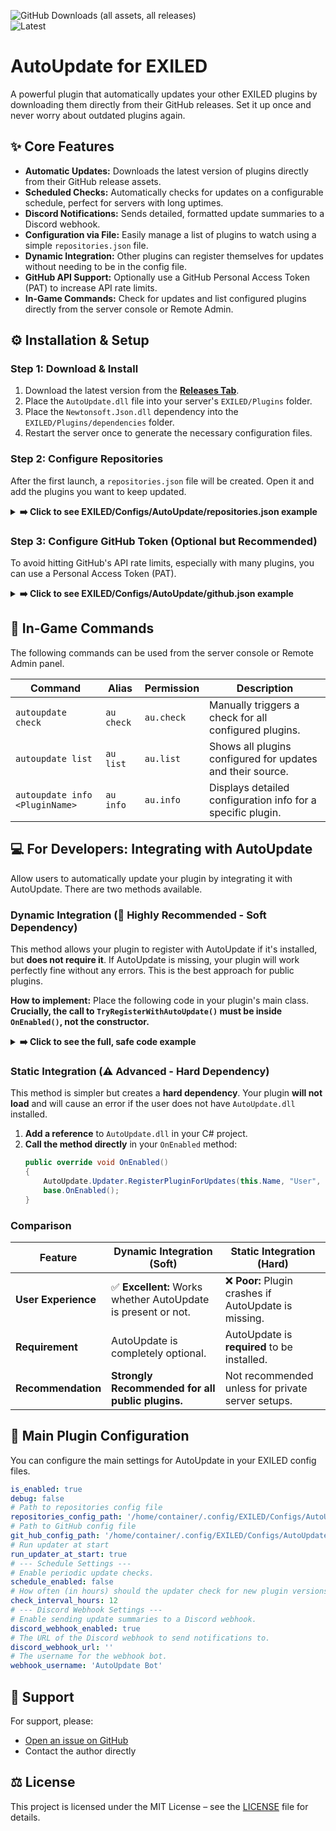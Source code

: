 ![GitHub Downloads (all assets, all releases)](https://img.shields.io/github/downloads/DiabeloDev/AutoUpdate/total?style=for-the-badge) <br>
![Latest](https://img.shields.io/github/v/release/DiabeloDev/AutoUpdate?style=for-the-badge&label=Latest%20Release&color=%23D91656) <br>

# AutoUpdate for EXILED

A powerful plugin that automatically updates your other EXILED plugins by downloading them directly from their GitHub releases. Set it up once and never worry about outdated plugins again.

## ✨ Core Features

-   **Automatic Updates:** Downloads the latest version of plugins directly from their GitHub release assets.
-   **Scheduled Checks:** Automatically checks for updates on a configurable schedule, perfect for servers with long uptimes.
-   **Discord Notifications:** Sends detailed, formatted update summaries to a Discord webhook.
-   **Configuration via File:** Easily manage a list of plugins to watch using a simple `repositories.json` file.
-   **Dynamic Integration:** Other plugins can register themselves for updates without needing to be in the config file.
-   **GitHub API Support:** Optionally use a GitHub Personal Access Token (PAT) to increase API rate limits.
-   **In-Game Commands:** Check for updates and list configured plugins directly from the server console or Remote Admin.

## ⚙️ Installation & Setup

### Step 1: Download & Install
1.  Download the latest version from the [**Releases Tab**](https://github.com/DiabeloDev/AutoUpdate/releases/latest).
2.  Place the `AutoUpdate.dll` file into your server's `EXILED/Plugins` folder.
3.  Place the `Newtonsoft.Json.dll` dependency into the `EXILED/Plugins/dependencies` folder.
4.  Restart the server once to generate the necessary configuration files.

### Step 2: Configure Repositories
After the first launch, a `repositories.json` file will be created. Open it and add the plugins you want to keep updated.

<details>
<summary><b>➡️ Click to see EXILED/Configs/AutoUpdate/repositories.json example</b></summary>

```json
{
  "SCPStats": {
    "user": "PintTheDragon",
    "repository": "SCPStats"
  },
  "ExamplePluginWithSpecificFile": {
    "user": "YourUser",
    "repository": "YourRepo",
    "fileName": "ExamplePlugin-Exiled.dll"
  },
  "AnotherPlugin": {
    "user": "AnotherDev",
    "repository": "AnotherRepo"
  }
}
```
- **`user`**: The GitHub username or organization.
- **`repository`**: The name of the repository.
- **`fileName`** (Optional): The specific `.dll` file to download from the release. If omitted, the first `.dll` found will be used.
</details>

### Step 3: Configure GitHub Token (Optional but Recommended)
To avoid hitting GitHub's API rate limits, especially with many plugins, you can use a Personal Access Token (PAT).

<details>
<summary><b>➡️ Click to see EXILED/Configs/AutoUpdate/github.json example</b></summary>

```json
{
  "enabled": true,
  "token": "Your-GitHub-PAT-Here"
}
```
1.  [Generate a new PAT](https://github.com/settings/tokens) with no special scopes (public repository access is sufficient).
2.  Paste the token into the `token` field and set `enabled` to `true`.
</details>

## 🚀 In-Game Commands

The following commands can be used from the server console or Remote Admin panel.

| Command             | Alias | Permission | Description                                           |
| ------------------- | ----- | ---------- | ----------------------------------------------------- |
| `autoupdate check`  | `au check` | `au.check` | Manually triggers a check for all configured plugins. |
| `autoupdate list`   | `au list`  | `au.list`  | Shows all plugins configured for updates and their source. |
| `autoupdate info <PluginName>` | `au info`  | `au.info`  | Displays detailed configuration info for a specific plugin. |


## 💻 For Developers: Integrating with AutoUpdate

Allow users to automatically update your plugin by integrating it with AutoUpdate. There are two methods available.

### Dynamic Integration (🚀 Highly Recommended - Soft Dependency)
This method allows your plugin to register with AutoUpdate if it's installed, but **does not require it**. If AutoUpdate is missing, your plugin will work perfectly fine without any errors. This is the best approach for public plugins.

**How to implement:** Place the following code in your plugin's main class. **Crucially, the call to `TryRegisterWithAutoUpdate()` must be inside `OnEnabled()`, not the constructor.**

<details>
<summary><b>➡️ Click to see the full, safe code example</b></summary>

```csharp
using Exiled.API.Features;
using System;
using System.Reflection;

public class YourPlugin : Plugin<Config>
{
    // ... your properties like Name, Author, Version

    public override void OnEnabled()
    {
        // Place the call here, after other initializations.
        TryRegisterWithAutoUpdate();

        base.OnEnabled();
    }

    /// <summary>
    /// A safe method to integrate with AutoUpdate.
    /// It checks for the plugin's existence at every step to prevent errors.
    /// </summary>
    private void TryRegisterWithAutoUpdate()
    {
        try
        {
            // First, check if the AutoUpdate plugin is loaded by EXILED.
            if (Exiled.Loader.Loader.GetPlugin("AutoUpdate") == null)
            {
                Log.Debug("AutoUpdate plugin not found. Skipping integration.");
                return;
            }

            // Next, get the Type of the 'Updater' class. This will be null if it's not found.
            Type updaterType = Type.GetType("AutoUpdate.Updater, AutoUpdate");
            if (updaterType == null)
            {
                Log.Warn("AutoUpdate plugin was found, but its 'Updater' class could not be loaded.");
                return;
            }

            // Now, get the registration method from the Updater class.
            MethodInfo registerMethod = updaterType.GetMethod("RegisterPluginForUpdates", BindingFlags.Public | BindingFlags.Static);
            if (registerMethod == null)
            {
                Log.Warn("Found AutoUpdate's 'Updater' class, but the 'RegisterPluginForUpdates' method is missing.");
                return;
            }
            
            // If all checks passed, prepare the parameters and invoke the method.
            object[] parameters = new object[]
            {
                Name,                  // Your plugin's name
                "YourGitHubUsername",       // Your GitHub username or organization
                "YourPluginRepository",     // The name of your plugin's repository
                "YourPluginFile.dll"        // (Optional but recommended) The specific .dll file name in your release
            };

            registerMethod.Invoke(null, parameters);
            
            Log.Info("Successfully registered with AutoUpdate for automatic updates!");
        }
        catch (Exception ex)
        {
            // This is a final safety net for any unexpected errors.
            Log.Error($"An unexpected error occurred while trying to integrate with AutoUpdate: {ex.Message}");
        }
    }
}
```
</details>

### Static Integration (⚠️ Advanced - Hard Dependency)
This method is simpler but creates a **hard dependency**. Your plugin **will not load** and will cause an error if the user does not have `AutoUpdate.dll` installed.

1.  **Add a reference** to `AutoUpdate.dll` in your C# project.
2.  **Call the method directly** in your `OnEnabled` method:
    ```csharp
    public override void OnEnabled()
    {
        AutoUpdate.Updater.RegisterPluginForUpdates(this.Name, "User", "Repo", "File.dll");
        base.OnEnabled();
    }
    ```

### Comparison

| Feature            | Dynamic Integration (Soft)                        | Static Integration (Hard)                             |
| ------------------ | ------------------------------------------------- | ----------------------------------------------------- |
| **User Experience**| ✅ **Excellent:** Works whether AutoUpdate is present or not. | ❌ **Poor:** Plugin crashes if AutoUpdate is missing. |
| **Requirement**    | AutoUpdate is completely optional.                | AutoUpdate is **required** to be installed.           |
| **Recommendation** | **Strongly Recommended for all public plugins.**  | Not recommended unless for private server setups.     |

## 📄 Main Plugin Configuration
You can configure the main settings for AutoUpdate in your EXILED config files.

```yaml
is_enabled: true
debug: false
# Path to repositories config file
repositories_config_path: '/home/container/.config/EXILED/Configs/AutoUpdate/repositories.json'
# Path to GitHub config file
git_hub_config_path: '/home/container/.config/EXILED/Configs/AutoUpdate/github.json'
# Run updater at start
run_updater_at_start: true
# --- Schedule Settings ---
# Enable periodic update checks.
schedule_enabled: false
# How often (in hours) should the updater check for new plugin versions? Minimum: 1
check_interval_hours: 12
# --- Discord Webhook Settings ---
# Enable sending update summaries to a Discord webhook.
discord_webhook_enabled: true
# The URL of the Discord webhook to send notifications to.
discord_webhook_url: ''
# The username for the webhook bot.
webhook_username: 'AutoUpdate Bot'
```

## 💬 Support
For support, please:
- [Open an issue on GitHub](https://github.com/DiabeloDev/AutoUpdate/issues)
- Contact the author directly

## ⚖️ License
This project is licensed under the MIT License – see the [LICENSE](LICENSE) file for details.
